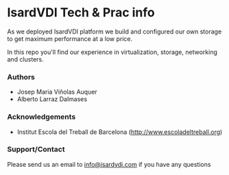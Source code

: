 # Isard**VDI** Tech & Prac info
As we deployed IsardVDI platform we build and configured our own storage to get maximum performance at a low price.

In this repo you'll find our experience in virtualization, storage, networking and clusters.

### Authors
+ Josep Maria Viñolas Auquer
+ Alberto Larraz Dalmases

### Acknowledgements
+ Institut Escola del Treball de Barcelona (http://www.escoladeltreball.org)

### Support/Contact
Please send us an email to info@isardvdi.com if you have any questions 
